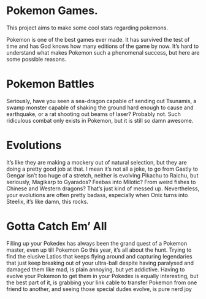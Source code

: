 # Pokemon Games.

This project aims to make some cool stats regarding pokemons. 

Pokemon is one of the best games ever made. It has survived the test of time and has God knows how many editions of the game by now. It’s hard to understand what makes Pokemon such a phenomenal success, but here are some possible reasons. 


# Pokemon Battles
Seriously, have you seen a sea-dragon capable of sending out Tsunamis, a swamp monster capable of shaking the ground hard enough to cause and earthquake, or a rat shooting out beams of laser? Probably not. Such ridiculous combat only exists in Pokemon, but it is still so damn awesome.

# Evolutions
It’s like they are making a mockery out of natural selection, but they are doing a pretty good job at that. I mean it’s not all a joke, to go from Gastly to Gengar isn’t too huge of a stretch, neither is evolving Pikachu to Raichu, but seriously, Magikarp to Gyarados? Feebas into Milotic? From weird fishes to Chinese and Western dragons? That’s just kind of messed up. Nevertheless, your evolutions are often pretty badass, especially when Onix turns into Steelix, it’s like damn, this rocks.

# Gotta Catch Em’ All
Filling up your Pokedex has always been the grand quest of a Pokemon master, even up till Pokemon Go this year, it’s all about the hunt. Trying to find the elusive Latios that keeps flying around and capturing legendaries that just keep breaking out of your ultra-ball despite having paralysed and damaged them like mad, is plain annoying, but yet addictive. Having to evolve your Pokemon to get them in your Pokedex is equally interesting, but the best part of it, is grabbing your link cable to transfer Pokemon from one friend to another, and seeing those special dudes evolve, is pure nerd joy
